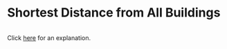 # Shortest Distance from All Buildings 

~~~java

~~~

Click [here](Explanation.md) for an explanation.

